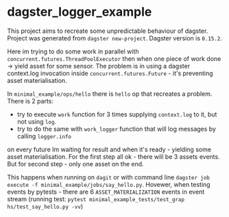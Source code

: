 # dagster_logger_example

This project aims to recreate some unpredictable behaviour of dagster.
Project was generated from `dagster new-project`. Dagster version is `0.15.2`.

Here im trying to do some work in parallel with `concurrent.futures.ThreadPoolExecutor` then when one piece of work done -> yield asset for some sensor.
The problem is in using a dagster context.log invocation inside `concurrent.futures.Future` - it's preventing asset materialisation.

In `minimal_example/ops/hello` there is `hello` op that recreates a problem. There is 2 parts:
 - try to execute `work` function for 3 times supplying `context.log` to it, but not using `log`. 
 - try to do the same with `work_logger` function that will log messages by calling `logger.info`

on every future Im waiting for result and when it's ready - yielding some asset materialisation.
For the first step all ok - there will be 3 assets events. But for second step - only one asset on the end.

This happens when running on `dagit` or with command line `dagster job execute -f minimal_example/jobs/say_hello.py`. 
Hovewer, when testing events by pytests - there are 6 `ASSET_MATERIALIZATION` events in event stream
(running test: `pytest minimal_example_tests/test_grap
hs/test_say_hello.py -vv`)